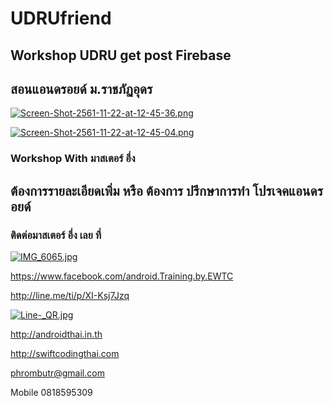 # UDRUfriend
## Workshop UDRU get post Firebase 
## สอนแอนดรอยด์ ม.ราชภัฏอุดร

[![Screen-Shot-2561-11-22-at-12-45-36.png](https://i.postimg.cc/jjnxZt18/Screen-Shot-2561-11-22-at-12-45-36.png)](https://postimg.cc/d7vc0Pwd)

[![Screen-Shot-2561-11-22-at-12-45-04.png](https://i.postimg.cc/G20cf6wb/Screen-Shot-2561-11-22-at-12-45-04.png)](https://postimg.cc/p9ZbhGLS)

### Workshop With มาสเตอร์ อึ่ง

## ต้องการรายละเอียดเพิ่ม หรือ ต้องการ ปรึกษาการทำ โปรเจคแอนดรอยด์
### ติดต่อมาสเตอร์ อึ่ง เลย ที่

[![IMG_6065.jpg](https://s26.postimg.cc/kajrs6fbt/IMG_6065.jpg)](https://postimg.cc/image/7j5llo5jp/)

https://www.facebook.com/android.Training.by.EWTC

http://line.me/ti/p/XI-Ksj7Jzq

[![Line-_QR.jpg](https://s26.postimg.cc/dwuoozv15/Line-_QR.jpg)](https://postimg.cc/image/mrvizijth/)

http://androidthai.in.th

http://swiftcodingthai.com

phrombutr@gmail.com

Mobile 0818595309


